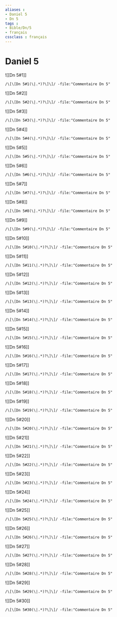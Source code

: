 ```yaml
---
aliases : 
- Daniel 5
- Dn 5
tags : 
- Bible/Dn/5
- français
cssclass : français
---
```


# Daniel 5

![[Dn 5#1]]

```query
/\[\[Dn 5#1(\|.*)?\]\]/ -file:"Commentaire Dn 5"
```

![[Dn 5#2]]

```query
/\[\[Dn 5#2(\|.*)?\]\]/ -file:"Commentaire Dn 5"
```

![[Dn 5#3]]

```query
/\[\[Dn 5#3(\|.*)?\]\]/ -file:"Commentaire Dn 5"
```

![[Dn 5#4]]

```query
/\[\[Dn 5#4(\|.*)?\]\]/ -file:"Commentaire Dn 5"
```

![[Dn 5#5]]

```query
/\[\[Dn 5#5(\|.*)?\]\]/ -file:"Commentaire Dn 5"
```

![[Dn 5#6]]

```query
/\[\[Dn 5#6(\|.*)?\]\]/ -file:"Commentaire Dn 5"
```

![[Dn 5#7]]

```query
/\[\[Dn 5#7(\|.*)?\]\]/ -file:"Commentaire Dn 5"
```

![[Dn 5#8]]

```query
/\[\[Dn 5#8(\|.*)?\]\]/ -file:"Commentaire Dn 5"
```

![[Dn 5#9]]

```query
/\[\[Dn 5#9(\|.*)?\]\]/ -file:"Commentaire Dn 5"
```

![[Dn 5#10]]

```query
/\[\[Dn 5#10(\|.*)?\]\]/ -file:"Commentaire Dn 5"
```

![[Dn 5#11]]

```query
/\[\[Dn 5#11(\|.*)?\]\]/ -file:"Commentaire Dn 5"
```

![[Dn 5#12]]

```query
/\[\[Dn 5#12(\|.*)?\]\]/ -file:"Commentaire Dn 5"
```

![[Dn 5#13]]

```query
/\[\[Dn 5#13(\|.*)?\]\]/ -file:"Commentaire Dn 5"
```

![[Dn 5#14]]

```query
/\[\[Dn 5#14(\|.*)?\]\]/ -file:"Commentaire Dn 5"
```

![[Dn 5#15]]

```query
/\[\[Dn 5#15(\|.*)?\]\]/ -file:"Commentaire Dn 5"
```

![[Dn 5#16]]

```query
/\[\[Dn 5#16(\|.*)?\]\]/ -file:"Commentaire Dn 5"
```

![[Dn 5#17]]

```query
/\[\[Dn 5#17(\|.*)?\]\]/ -file:"Commentaire Dn 5"
```

![[Dn 5#18]]

```query
/\[\[Dn 5#18(\|.*)?\]\]/ -file:"Commentaire Dn 5"
```

![[Dn 5#19]]

```query
/\[\[Dn 5#19(\|.*)?\]\]/ -file:"Commentaire Dn 5"
```

![[Dn 5#20]]

```query
/\[\[Dn 5#20(\|.*)?\]\]/ -file:"Commentaire Dn 5"
```

![[Dn 5#21]]

```query
/\[\[Dn 5#21(\|.*)?\]\]/ -file:"Commentaire Dn 5"
```

![[Dn 5#22]]

```query
/\[\[Dn 5#22(\|.*)?\]\]/ -file:"Commentaire Dn 5"
```

![[Dn 5#23]]

```query
/\[\[Dn 5#23(\|.*)?\]\]/ -file:"Commentaire Dn 5"
```

![[Dn 5#24]]

```query
/\[\[Dn 5#24(\|.*)?\]\]/ -file:"Commentaire Dn 5"
```

![[Dn 5#25]]

```query
/\[\[Dn 5#25(\|.*)?\]\]/ -file:"Commentaire Dn 5"
```

![[Dn 5#26]]

```query
/\[\[Dn 5#26(\|.*)?\]\]/ -file:"Commentaire Dn 5"
```

![[Dn 5#27]]

```query
/\[\[Dn 5#27(\|.*)?\]\]/ -file:"Commentaire Dn 5"
```

![[Dn 5#28]]

```query
/\[\[Dn 5#28(\|.*)?\]\]/ -file:"Commentaire Dn 5"
```

![[Dn 5#29]]

```query
/\[\[Dn 5#29(\|.*)?\]\]/ -file:"Commentaire Dn 5"
```

![[Dn 5#30]]

```query
/\[\[Dn 5#30(\|.*)?\]\]/ -file:"Commentaire Dn 5"
```

